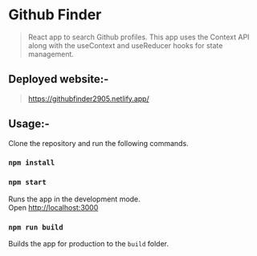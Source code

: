 # Github Finder

> React app to search Github profiles. This app uses the Context API along with the useContext and useReducer hooks for state management.

## Deployed website:-

> https://githubfinder2905.netlify.app/

## Usage:-

Clone the repository and run the following commands.

### `npm install`

### `npm start`

Runs the app in the development mode.<br>
Open [http://localhost:3000](http://localhost:3000)

### `npm run build`

Builds the app for production to the `build` folder.<br>
